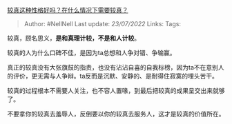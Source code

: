 [较真这种性格好吗？在什么情况下需要较真？](https://www.zhihu.com/question/27111858/answer/2588206260)

>Author: #NellNell
>Last update: *23/07/2022*
>Links:
>Tags:

较真，顾名思义，**是和真理计较，不是和人计较**。

较真的人为什么口碑不佳，是因为ta总想和人争对错、争输赢。

真正的较真没有大张旗鼓的指责，也没有沾沾自喜的自我标榜，因为ta不在意别人的评价，更无需与人争辩。ta反而是沉默、安静的、是耐得住寂寞的埋头苦干。

较真的过程根本不需要人关注，也不容人置喙，到最后把较真的成果呈交出来就够了。

不要拿你的较真去羞辱人，反倒要以你的较真去服务人，这才是较真的价值所在。

